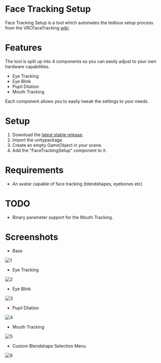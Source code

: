 # Face Tracking Setup

Face Tracking Setup is a tool which automates the tedious setup process from the VRCFaceTracking  [wiki](https://github.com/benaclejames/VRCFaceTracking/wiki).


# Features
The tool is split up into 4 components so you can easily adjust to your own hardware capabilities.
- Eye Tracking
- Eye Blink
- Pupil Dilation
- Mouth Tracking

Each component allows you to easily tweak the settings to your needs.

# Setup
1. Download the [latest stable release](https://github.com/ImTiara/FaceTrackingSetup/releases/latest).
1. Import the unitypackage.
2. Create an empty GameObject in your scene.
3. Add the "FaceTrackingSetup" component to it.

# Requirements
- An avatar capable of face tracking (blendshapes, eyebones etc)

# TODO
- Binary parameter support for the Mouth Tracking.

# Screenshots
- Base

![1](https://user-images.githubusercontent.com/39366953/204580884-e2d9904d-4a75-4a5c-a376-4d8e478e2da1.png)

- Eye Tracking

![2](https://user-images.githubusercontent.com/39366953/204580922-ee8cf686-29e9-43cb-8297-94984b2bdbbc.png)

- Eye Blink

![3](https://user-images.githubusercontent.com/39366953/204580969-2b26ecdf-2678-4ede-b59d-e3e5dcbf78f9.png)

- Pupil Dilation

![4](https://user-images.githubusercontent.com/39366953/204580999-efada5c9-00fd-44b6-bbf5-f064fa6ccbef.png)

- Mouth Tracking

![5](https://user-images.githubusercontent.com/39366953/204581030-158ecaa3-aee5-4c14-b7a7-7846226bf646.png)

- Custom Blendshape Selection Menu

![6](https://user-images.githubusercontent.com/39366953/204581474-eebce194-e312-4265-80ab-3dd412d69481.png)
